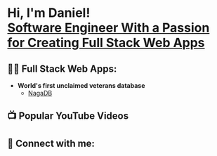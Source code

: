 <h1>Hi, I'm Daniel! <br/><a href="https://github.com/drkoglbek">Software Engineer With a Passion for Creating Full Stack Web Apps</a></h1>

<h2>👨‍💻 Full Stack Web Apps:</h2>

- <b>World's first unclaimed veterans database</b>
  - [NagaDB](http://projectnaga.net)

<h2>📺 Popular YouTube Videos</h2>


<h2> 🤳 Connect with me:</h2>

